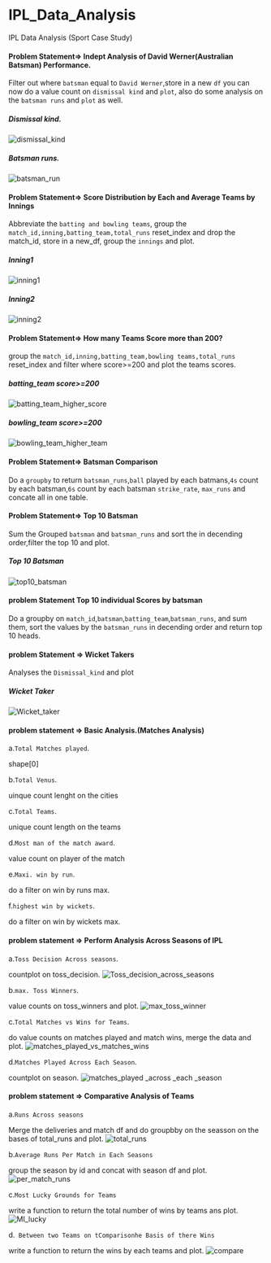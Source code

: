 # IPL_Data_Analysis
IPL Data Analysis (Sport Case Study)

#### Problem Statement=> Indept Analysis of David Werner(Australian Batsman) Performance. 

Filter out where `batsman` equal to `David Werner`,store in a new `df`  you can now do a value count on `dismissal kind` and `plot`, also do some analysis on the `batsman runs` and `plot` as well.

##### Dismissal kind.
![dismissal_kind](https://user-images.githubusercontent.com/42388234/160950464-051777c2-9bea-48dd-aa69-1e00864a49e4.png)
##### Batsman runs.
![batsman_run](https://user-images.githubusercontent.com/42388234/160950466-fb3e5172-ba6a-43ff-aa08-e7ce02835b45.png)

#### Problem Statement=>  Score Distribution by Each and Average Teams by Innings

Abbreviate the `batting and bowling teams`, group the `match_id,inning,batting_team,total_runs` reset_index and drop the match_id, store in a new_df, group the `innings` and plot.
##### Inning1
![inning1](https://user-images.githubusercontent.com/42388234/161381214-ff7beb4a-737d-4d33-8eb8-98d6b5d1e96e.png)

##### Inning2
![inning2](https://user-images.githubusercontent.com/42388234/161381263-444a1344-7e1c-49e9-90bd-f4d6247095b3.png)


#### Problem Statement=> How many Teams Score more than 200?

group the `match_id,inning,batting_team,bowling teams,total_runs` reset_index and filter where score>=200  and plot the teams scores.
##### batting_team score>=200
![batting_team_higher_score](https://user-images.githubusercontent.com/42388234/161381296-be98232a-a436-42a7-8f9e-77262cce742f.png)

##### bowling_team score>=200
![bowling_team_higher_team](https://user-images.githubusercontent.com/42388234/161381294-a4203c42-f0f2-414a-af2a-6d1cb073a5c5.png)

#### Problem Statement=>  Batsman Comparison

 Do a `groupby` to return `batsman_runs`,`ball` played by each batmans,`4s` count by each batsman,`6s` count by each batsman `strike_rate`, `max_runs` and concate all in one table.
 
 
#### Problem Statement=> Top 10 Batsman

Sum the Grouped `batsman` and `batsman_runs` and sort the in decending order,filter the top 10 and plot.

##### Top 10 Batsman
![top10_batsman](https://user-images.githubusercontent.com/42388234/161406129-612a1362-9bb4-4025-a146-d67048646c22.png)
 
#### problem Statement  Top 10 individual Scores by batsman

 Do a groupby on `match_id`,`batsman`,`batting_team`,`batsman_runs`, and sum them, sort the values by the `batsman_runs` in decending order and return top 10 heads.
 
 #### problem Statement =>  Wicket Takers
 
 Analyses the `Dismissal_kind` and plot

##### Wicket Taker
![Wicket_taker](https://user-images.githubusercontent.com/42388234/161406130-791bbeb8-a453-4f56-a30c-db5378e9ea9e.png)


#### problem statement => Basic Analysis.(Matches Analysis)

a.`Total Matches played`.

 shape[0]

b.`Total Venus`.

uinque count lenght on the cities

c.`Total Teams`.

unique count length on the teams

d.`Most man of the match award`.

value count on player of the match

e.`Maxi. win by run`.

do a filter on win by runs max.

f.`highest win by wickets`.

do a filter on win by wickets max.

#### problem statement => Perform Analysis Across Seasons of IPL

a.`Toss Decision Across seasons`.

countplot on toss_decision.
![Toss_decision_across_seasons](https://user-images.githubusercontent.com/42388234/162228129-dc76c9d9-4978-4da6-b69e-459af9e56c22.png)


b.`max. Toss Winners`.

value counts on toss_winners and plot.
![max_toss_winner](https://user-images.githubusercontent.com/42388234/162228289-8ada4d4f-1745-4272-b8fd-cb15fb06c8a0.png)


c.`Total Matches vs Wins for Teams`.

do value counts on matches played and match wins, merge the data and plot.
![matches_played_vs_matches_wins](https://user-images.githubusercontent.com/42388234/162228389-c0548c10-354a-4b2e-9dd3-43e9acfd29a8.png)


d.`Matches Played Across Each Season`.

countplot on season.
![matches_played _across _each _season](https://user-images.githubusercontent.com/42388234/162228497-46010db6-9bef-456b-8c4f-d4400b051304.png)


#### problem statement =>  Comparative Analysis of Teams

a.`Runs Across seasons`

Merge the deliveries and match df and do groupbby on the seasson on the bases of total_runs and plot.
![total_runs](https://user-images.githubusercontent.com/42388234/162228692-bc60f5b7-1a96-4a39-afd7-c6028f5ce372.png)


b.`Average Runs Per Match in Each Seasons`

group the season by id and concat with season df and plot.
![per_match_runs](https://user-images.githubusercontent.com/42388234/162228791-0eb80f3a-30fd-4c5c-a5d8-165524e94155.png)


c.`Most Lucky Grounds for Teams`

write a function to return the total number of wins by teams ans plot.
![MI_lucky](https://user-images.githubusercontent.com/42388234/162228900-981281eb-5ab1-4c46-8594-890c7c6b3fed.png)


d.` Between two Teams on tComparisonhe Basis of there Wins`

write a function to return the wins by each teams and plot.
 ![compare](https://user-images.githubusercontent.com/42388234/162228988-40c0a979-e1b1-49dd-be8c-72d4ae73e51c.png)

 
 
